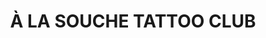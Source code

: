 ---
title: "À LA SOUCHE TATTOO CLUB"
url: /saint-jean-dangely/a-la-souche-tattoo-club/
shop: tatouage
---